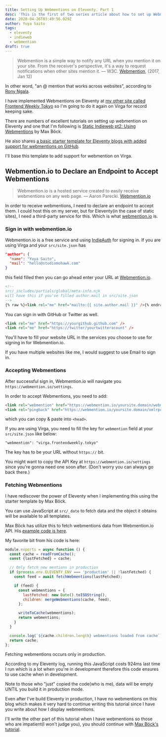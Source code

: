 ```yaml
---
title: Setting Up Webmentions on Eleventy. Part 1
desc: 'This is the first of two series article about how to set up Webmentions on Eleventy'
date: 2020-04-26T03:49:56.029Z
author: Yuya Saito
tags:
  - eleventy
  - indieweb
  - webmention
draft: true
---
```


> Webmention is a simple way to notify any URL when you mention it on your site. From the receiver's perspective, it's a way to request notifications when other sites mention it.
> — W3C. [Webmention](https://www.w3.org/TR/webmention/), (2017, Jan 12)

In other word, "an @ mention that works across websites", according to [Rony Ngala](https://twitter.com/rngala/status/852354426983591937).

I have implemented Webmentions on Eleventy at [my other site called Frontend Weekly Tokyo](https://frontendweekly.tokyo/) so I'm going to do it again on Virga for record keeping sake.

There are numbers of excellent tutorials on setting up webmention on Eleventy and one that I'm following is [Static Indieweb pt2: Using Webmentions](https://mxb.dev/blog/using-webmentions-on-static-sites/) by Max Böck.

He also shares [a basic starter template for Eleventy blogs with added support for webmentions on GitHub](https://github.com/maxboeck/eleventy-webmentions).

I'll base this template to add support for webmention on Virga.

## Webmention.io to Declare an Endpoint to Accept Webmentions

> Webmention.io is a hosted service created to easily receive webmentions on any web page.
> — Aaron Parecki. [Webmention.io](https://webmention.io/)

In order to receive webmentions, I need to declare an endpoint to accept them.
I could host this on my server, but for Eleventy(in the case of static sites), I need a third-party service for this.
Which is what [webmention.io](https://webmention.io/) is.

### Sign in with webmention.io

Webmention.io is a free service and using [IndieAuth](https://indieauth.com/) for signing in.
If you are using Virga and your `src/site.json` has

```json
"author": {
  "name": "Yuya Saito",
  "mail": "hello@studiomohawk.com"
}
```

this field filled then you can go ahead enter your URL at [Webmention.io](https://webmention.io/).

```html
<!-- 
src/_includes/partials/global/meta-info.njk
will have this if you've filled author.mail in src/site.json
-->
{% raw %}<link rel="me" href="mailto:{{ site.author.mail }}" />{% endraw %}
```

You can sign in with GitHub or Twitter as well.

```html
<link rel="me" href="https://yourgithub.github.com" />
<link rel="me" href="https://twitter/yourtwitteracount" />
```

You'll have to fill your website URL in the services you choose to use for signing in for Webmention.io.

If you have multiple websites like me, I would suggest to use Email to sign in.

### Accepting Webmentions

After successful sign in, Webmention.io will navigate you `https://webmention.io/settings`.

In order to accept Webmentions, you need to add:

```html
<link rel="webmention" href="https://webmention.io/yoursite.domain/webmention" />
<link rel="pingback" href="https://webmention.io/yoursite.domain/xmlrpc" />
```

which you can copy & paste into `<head>`.

If you are using Virga, you need to fill the key for `webmention` field at your `src/site.json` like below:

```
"webmention": "virga.frontendweekly.tokyo"
```

The key has to be your URL without `https://` bit.

You might want to copy the API Key at `https://webmention.io/settings` since you're gonna need one soon after.
(Don't worry you can always go back there.)

### Fetching Webmentions

I have rediscover the power of Eleventy when I implementing this using the starter template by Max Böck.

You can use JavaScript at `src/_date` to fetch data and the object it obtains will be available to all templates.

Max Böck has utilize this to fetch webmentions data from Webmention.io API.
His [example code is here](https://github.com/maxboeck/eleventy-webmentions/blob/master/_data/webmentions.js).

My favorite bit from his code is here:

```js
module.exports = async function () {
  const cache = readFromCache();
  const {lastFetched} = cache;

  // Only fetch new mentions in production
  if (process.env.ELEVENTY_ENV === 'production' || !lastFetched) {
    const feed = await fetchWebmentions(lastFetched);

    if (feed) {
      const webmentions = {
        lastFetched: new Date().toISOString(),
        children: mergeWebmentions(cache, feed),
      };

      writeToCache(webmentions);
      return webmentions;
    }
  }

  console.log(`${cache.children.length} webmentions loaded from cache`);
  return cache;
};
```

Fetching webmentions occurs only in production.

According to my Eleventy log, running this JavaScript costs 924ms last time I run which is a lot when you're in development therefore this code ensures to use cache when in development.

Note to those who "just" copied the code(who is me), data will be empty UNTIL you build it in production mode.

Even after I've build Eleventy in production, I have no webmentions on this blog which makes it very hard to continue writing this tutorial since I have you write about how I display webmentions.

I'll write the other part of this tutorial when I have webmentions so those who are impatient(I won't judge you), you should continue with [Max Böck's tutorial](https://github.com/maxboeck/eleventy-webmentions).
